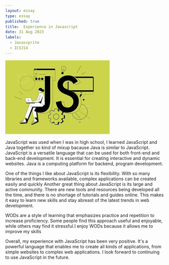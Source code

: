 ```yaml
---
layout: essay
type: essay
published: true
title:  Experience in Javascript
date: 31 Aug 2023
labels: 
  - Javascprite
  - ICS314
---
```

<img src="../img/essay/f835742fb15611d99d0a746af98f8f6.jpg">

JavaScript was used when I was in high school, I learned JavaScript and Java together so kind of mixup bacause Java is similar to JavaScript. JavaScript is a versatile language that can be used for both front-end and back-end development. It is essential for creating interactive and dynamic websites. Java is a computing platform for backend, program development.


One of the things I like about JavaScript is its flexibility. With so many libraries and frameworks available, complex applications can be created easily and quickly Another great thing about JavaScript is its large and active community. There are new tools and resources being developed all the time, and there is no shortage of tutorials and guides online. This makes it easy to learn new skills and stay abreast of the latest trends in web development.

WODs are a style of learning that emphasizes practice and repetition to increase proficiency. Some people find this approach useful and enjoyable, while others may find it stressful.I enjoy WODs because it allows me to improve my skills

Overall, my experience with JavaScript has been very positive. It's a powerful language that enables me to create all kinds of applications, from simple websites to complex web applications. I look forward to continuing to use JavaScript in the future.

